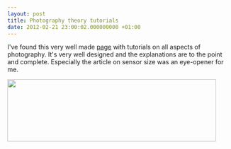 ```yaml
---
layout: post
title: Photography theory tutorials
date: 2012-02-21 23:00:02.000000000 +01:00
---
```

I've found this very well made <a href="http://www.cambridgeincolour.com/tutorials.htm">page</a> with tutorials on all aspects of photography. It's very well designed and the explanations are to the point and complete. Especially the article on sensor size was an eye-opener for me.

<a href="http://www.cambridgeincolour.com/tutorials.htm"><img src="{{ site.github.url }}/images/cambridge_in_color_logo.png" alt="" title="cambridge_in_color_logo" width="471" height="141" class="alignnone size-full wp-image-370" /></a>
